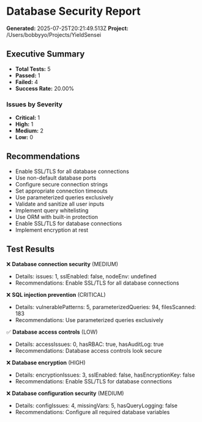 # Database Security Report

**Generated:** 2025-07-25T20:21:49.513Z
**Project:** /Users/bobbyyo/Projects/YieldSensei

## Executive Summary

- **Total Tests:** 5
- **Passed:** 1
- **Failed:** 4
- **Success Rate:** 20.00%

### Issues by Severity

- **Critical:** 1
- **High:** 1
- **Medium:** 2
- **Low:** 0

## Recommendations

- Enable SSL/TLS for all database connections
- Use non-default database ports
- Configure secure connection strings
- Set appropriate connection timeouts
- Use parameterized queries exclusively
- Validate and sanitize all user inputs
- Implement query whitelisting
- Use ORM with built-in protection
- Enable SSL/TLS for database connections
- Implement encryption at rest

## Test Results

❌ **Database connection security** (MEDIUM)
   - Details: issues: 1, sslEnabled: false, nodeEnv: undefined
   - Recommendations: Enable SSL/TLS for all database connections

❌ **SQL injection prevention** (CRITICAL)
   - Details: vulnerablePatterns: 5, parameterizedQueries: 94, filesScanned: 183
   - Recommendations: Use parameterized queries exclusively

✅ **Database access controls** (LOW)
   - Details: accessIssues: 0, hasRBAC: true, hasAuditLog: true
   - Recommendations: Database access controls look secure

❌ **Database encryption** (HIGH)
   - Details: encryptionIssues: 3, sslEnabled: false, hasEncryptionKey: false
   - Recommendations: Enable SSL/TLS for database connections

❌ **Database configuration security** (MEDIUM)
   - Details: configIssues: 4, missingVars: 5, hasQueryLogging: false
   - Recommendations: Configure all required database variables

